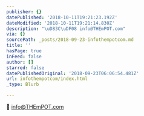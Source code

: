 ```yaml
---
publisher: {}
datePublished: '2018-10-11T19:21:23.192Z'
dateModified: '2018-10-11T19:21:14.830Z'
description: "\uD83C\uDF08 info@THEmPOT.com"
via: {}
sourcePath: _posts/2018-09-23-infothempotcom.md
title: ''
hasPage: true
inFeed: false
author: []
starred: false
datePublishedOriginal: '2018-09-23T06:06:54.481Z'
url: infothempotcom/index.html
_type: Blurb

---
```

🌈 info@THEmPOT.com